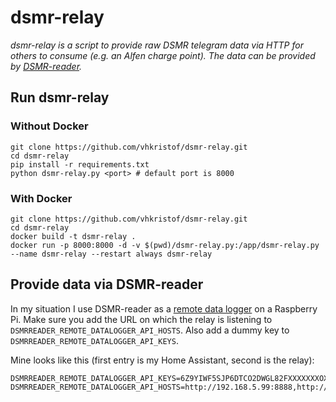 
# dsmr-relay
*dsmr-relay is a script to provide raw DSMR telegram data via HTTP for others to consume (e.g. an Alfen charge point). The data can be provided by [DSMR-reader](https://github.com/dsmrreader/dsmr-reader).*

## Run dsmr-relay
### Without Docker

    git clone https://github.com/vhkristof/dsmr-relay.git
    cd dsmr-relay
    pip install -r requirements.txt
    python dsmr-relay.py <port> # default port is 8000

### With Docker

    git clone https://github.com/vhkristof/dsmr-relay.git
    cd dsmr-relay
    docker build -t dsmr-relay .
    docker run -p 8000:8000 -d -v $(pwd)/dsmr-relay.py:/app/dsmr-relay.py --name dsmr-relay --restart always dsmr-relay


## Provide data via DSMR-reader
In my situation I use DSMR-reader as a [remote data logger](https://github.com/xirixiz/dsmr-reader-docker?tab=readme-ov-file#remote-dsmr-datalogger---api_client) on a Raspberry Pi.
Make sure you add the URL on which the relay is listening to `DSMRREADER_REMOTE_DATALOGGER_API_HOSTS`. Also add a dummy key to `DSMRREADER_REMOTE_DATALOGGER_API_KEYS`.

Mine looks like this (first entry is my Home Assistant, second is the relay):   

    DSMRREADER_REMOTE_DATALOGGER_API_KEYS=6Z9YIWF5SJP6DTCO2DWGL82FXXXXXXXOXFN5UCCG0TNOHYYLFOVS1TI5S9VTW,bla
    DSMRREADER_REMOTE_DATALOGGER_API_HOSTS=http://192.168.5.99:8888,http://192.168.5.108:8000



